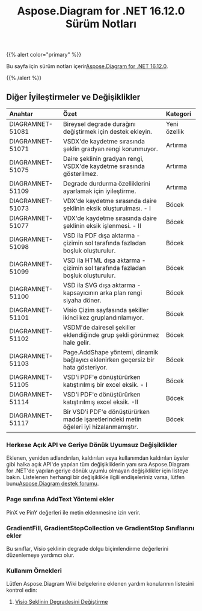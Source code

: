 ﻿---
title: Aspose.Diagram for .NET 16.12.0 Sürüm Notları
type: docs
weight: 10
url: /tr/net/aspose-diagram-for-net-16-12-0-release-notes/
---
{{% alert color="primary" %}} 

 Bu sayfa için sürüm notları içerir[Aspose.Diagram for .NET 16.12.0](https://www.nuget.org/packages/Aspose.Diagram/16.12.0).

{{% /alert %}} 
## **Diğer İyileştirmeler ve Değişiklikler**

|**Anahtar**|**Özet**|**Kategori**|
|:- |:- |:- |
|DIAGRAMNET-51081|Bireysel degrade durağını değiştirmek için destek ekleyin.|Yeni özellik|
|DIAGRAMNET-51071|VSDX'de kaydetme sırasında şeklin gradyan rengi korunmuyor.|Artırma|
|DIAGRAMNET-51075|Daire şeklinin gradyan rengi, VSDX'de kaydetme sırasında gösterilmez.|Artırma|
|DIAGRAMNET-51109|Degrade durdurma özelliklerini ayarlamak için iyileştirme.|Artırma|
|DIAGRAMNET-51073|VDX'de kaydetme sırasında daire şeklinin eksik oluşturulması. - I|Böcek|
|DIAGRAMNET-51077|VDX'de kaydetme sırasında daire şeklinin eksik işlenmesi. - II|Böcek|
|DIAGRAMNET-51098|VSD ila PDF dışa aktarma - çizimin sol tarafında fazladan boşluk oluşturulur.|Böcek|
|DIAGRAMNET-51099|VSD ila HTML dışa aktarma - çizimin sol tarafında fazladan boşluk oluşturulur.|Böcek|
|DIAGRAMNET-51100|VSD ila SVG dışa aktarma - kapsayıcının arka plan rengi siyaha döner.|Böcek|
|DIAGRAMNET-51101|Visio Çizim sayfasında şekiller ikinci kez gruplandırılamıyor.|Böcek|
|DIAGRAMNET-51102|VSDM'de dairesel şekiller eklendiğinde grup şekli görünmez hale gelir.|Böcek|
|DIAGRAMNET-51103|Page.AddShape yöntemi, dinamik bağlayıcı eklenirken geçersiz bir hata gösteriyor.|Böcek|
|DIAGRAMNET-51105|VSD'i PDF'e dönüştürürken katıştırılmış bir excel eksik. - I|Böcek|
|DIAGRAMNET-51114|VSD'i PDF'e dönüştürürken katıştırılmış excel eksik. -II|Böcek|
|DIAGRAMNET-51117|Bir VSD'i PDF'e dönüştürürken madde işaretlerindeki metin öğeleri iyi hizalanmamıştır.|Böcek|
### **Herkese Açık API ve Geriye Dönük Uyumsuz Değişiklikler**
Eklenen, yeniden adlandırılan, kaldırılan veya kullanımdan kaldırılan üyeler gibi halka açık API'de yapılan tüm değişikliklerin yanı sıra Aspose.Diagram for .NET'de yapılan geriye dönük uyumlu olmayan değişiklikler için listeye bakın. Listelenen herhangi bir değişiklikle ilgili endişeleriniz varsa, lütfen bunu[Aspose.Diagram destek forumu](https://forum.aspose.com/c/diagram/17).
### **Page sınıfına AddText Yöntemi ekler**
PinX ve PinY değerleri ile metin eklenmesine izin verir.
### **GradientFill, GradientStopCollection ve GradientStop Sınıflarını ekler**
Bu sınıflar, Visio şeklinin degrade dolgu biçimlendirme değerlerini düzenlemeye yardımcı olur.
### **Kullanım Örnekleri**
Lütfen Aspose.Diagram Wiki belgelerine eklenen yardım konularının listesini kontrol edin:

1. [Visio Şeklinin Degradesini Değiştirme](http://www.aspose.com/docs/display/diagramnet/Modify+the+Gradient+of+a+Visio+Shape)
